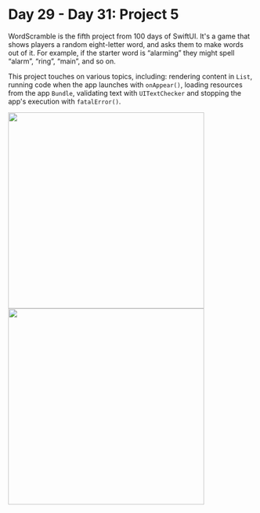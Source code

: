 # Day 29 - Day 31: Project 5

WordScramble is the fifth project from 100 days of SwiftUI. It's a game that shows players a random eight-letter word, and asks them to make words out of it. For example, if the starter word is “alarming” they might spell “alarm”, “ring”, “main”, and so on.

This project touches on various topics, including: rendering content in `List`, running code when the app launches with `onAppear()`, loading resources from the app `Bundle`, validating text with `UITextChecker` and stopping the app's execution with `fatalError()`. 

<img src="https://user-images.githubusercontent.com/7649257/218331275-138eb9d8-c23d-4e35-929f-e89ac8692ffe.png" width=400 /><img src="https://user-images.githubusercontent.com/7649257/218331229-03c159f7-b018-4f00-95e1-cf99024fdd80.png" width=400 />
